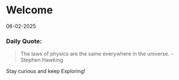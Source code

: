 # Welcome


06-02-2025

### Daily Quote:
> The laws of physics are the same everywhere in the universe.
    - Stephen Hawking

Stay curious and keep Exploring!
